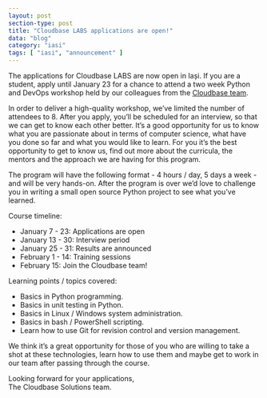 ```yaml
---
layout: post
section-type: post
title: "Cloudbase LABS applications are open!"
data: "blog"
category: "iasi"
tags: [ "iasi", "announcement" ]
---
```


The applications for Cloudbase LABS are now open in Iași. If you are a student, apply until January 23 for a chance to attend a two week Python and DevOps workshop held by our colleagues from the [Cloudbase team][0]. 

In order to deliver a high-quality workshop, we’ve limited the number of attendees to 8. After you apply, you’ll be scheduled for an interview, so that we can get to know each other better. It’s a good opportunity for us to know what you are passionate about in terms of computer science, what have you done so far and what you would like to learn. For you it’s the best opportunity to get to know us, find out more about the curricula, the mentors and the approach we are having for this program.

The program will have the following format - 4 hours / day, 5 days a week - and will be very hands-on. After the program is over we’d love to challenge you in writing a small open source Python project to see what you’ve learned. 

Course timeline: 

- January 7 - 23: Applications are open
- January 13 - 30: Interview period
- January 25 - 31: Results are announced
- February 1 - 14: Training sessions
- February 15: Join the Cloudbase team!

Learning points / topics covered:

- Basics in Python programming.
- Basics in unit testing in Python.
- Basics in Linux / Windows system administration.
- Basics in bash / PowerShell scripting.
- Learn how to use Git for revision control and version management.

We think it’s a great opportunity for those of you who are willing to take a shot at these technologies, learn how to use them and maybe get to work in our team after passing through the course.

Looking forward for your applications,   
The Cloudbase Solutions team.

[0]:  https://labs.alexcoman.com/iasi/#team
[1]:  https://labs.alexcoman.com/iasi/#timeline
